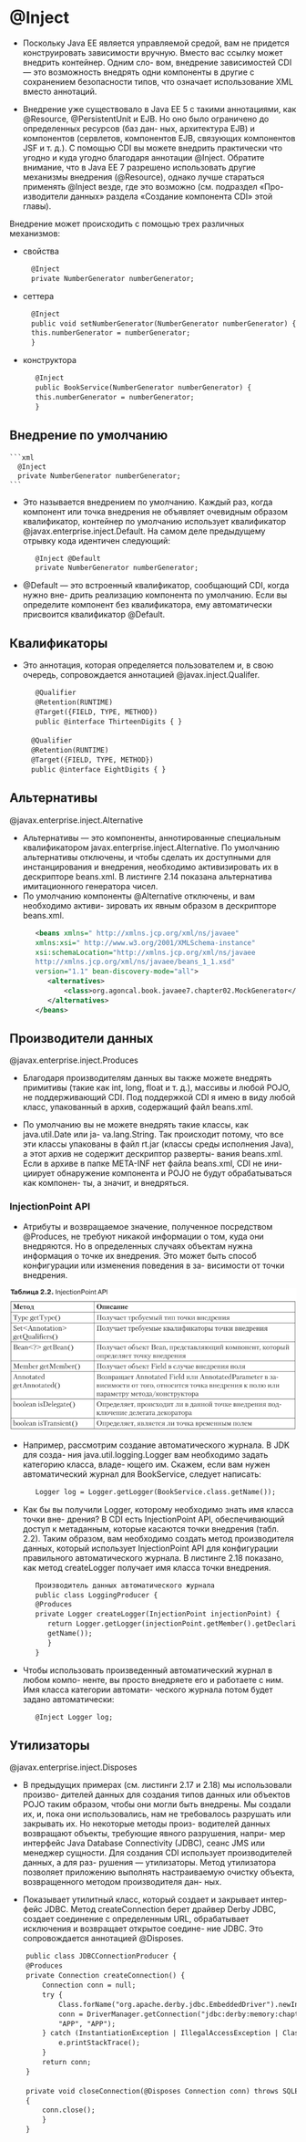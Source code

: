 # @Inject
* Поскольку Java EE является управляемой средой, вам не придется конструировать
зависимости вручную. Вместо вас ссылку может внедрить контейнер. Одним сло-
вом, внедрение зависимостей CDI — это возможность внедрять одни компоненты
в другие с сохранением безопасности типов, что означает использование XML
вместо аннотаций.

* Внедрение уже существовало в Java EE 5 с такими аннотациями, как @Resource,
@PersistentUnit и EJB. Но оно было ограничено до определенных ресурсов (баз дан-
ных, архитектура EJB) и компонентов (сервлетов, компонентов EJB, связующих
компонентов JSF и т. д.). С помощью CDI вы можете внедрить практически что
угодно и куда угодно благодаря аннотации @Inject. Обратите внимание, что в Java
EE 7 разрешено использовать другие механизмы внедрения (@Resource), однако
лучше стараться применять @Inject везде, где это возможно (см. подраздел «Про-
изводители данных» раздела «Создание компонента CDI» этой главы).

Внедрение может происходить с помощью трех различных механизмов: 
* свойства
    ```xml
      @Inject
      private NumberGenerator numberGenerator;
    ```
* сеттера
    ```xml
      @Inject
      public void setNumberGenerator(NumberGenerator numberGenerator) {
      this.numberGenerator = numberGenerator;
      }
    ```
* конструктора
    ```xml
       @Inject
       public BookService(NumberGenerator numberGenerator) {
       this.numberGenerator = numberGenerator;
       }
    ```

## Внедрение по умолчанию
    ```xml
      @Inject
      private NumberGenerator numberGenerator;
    ```
* Это называется внедрением по умолчанию. Каждый раз, когда компонент или
точка внедрения не объявляет очевидным образом квалификатор, контейнер по
умолчанию использует квалификатор @javax.enterprise.inject.Default. На самом
деле предыдущему отрывку кода идентичен следующий:
    ```xml
       @Inject @Default
       private NumberGenerator numberGenerator;
    ```
* @Default — это встроенный квалификатор, сообщающий CDI, когда нужно вне-
дрить реализацию компонента по умолчанию. Если вы определите компонент без
квалификатора, ему автоматически присвоится квалификатор @Default.

## Квалификаторы
* Это аннотация, которая  определяется пользователем и, в свою очередь, 
сопровождается аннотацией @javax.inject.Qualifer.
    ```xml
       @Qualifier
       @Retention(RUNTIME)
       @Target({FIELD, TYPE, METHOD})
       public @interface ThirteenDigits { }
  
      @Qualifier
      @Retention(RUNTIME)
      @Target({FIELD, TYPE, METHOD})
      public @interface EightDigits { }
    ```
## Альтернативы
@javax.enterprise.inject.Alternative
* Альтернативы — это компоненты, аннотированные специальным квалификатором
javax.enterprise.inject.Alternative. По умолчанию альтернативы отключены,
и чтобы сделать их доступными для инстанцирования и внедрения, необходимо
активизировать их в дескрипторе beans.xml. В листинге 2.14 показана альтернатива
имитационного генератора чисел.
* По умолчанию компоненты @Alternative отключены, и вам необходимо активи-
  зировать их явным образом в дескрипторе beans.xml.
    ```xml
       <beans xmlns=" http://xmlns.jcp.org/xml/ns/javaee"
       xmlns:xsi=" http://www.w3.org/2001/XMLSchema-instance"
       xsi:schemaLocation="http://xmlns.jcp.org/xml/ns/javaee
       http://xmlns.jcp.org/xml/ns/javaee/beans_1_1.xsd"
       version="1.1" bean-discovery-mode="all">
          <alternatives>
              <class>org.agoncal.book.javaee7.chapter02.MockGenerator</class>
          </alternatives>
       </beans>
    ```
## Производители данных
@javax.enterprise.inject.Produces
* Благодаря производителям данных вы также можете внедрять примитивы (такие как int, long, float и т. д.),
массивы и любой POJO, не поддерживающий CDI. Под поддержкой CDI я имею
в виду любой класс, упакованный в архив, содержащий файл beans.xml.

* По умолчанию вы не можете внедрять такие классы, как java.util.Date или ja-
va.lang.String. Так происходит потому, что все эти классы упакованы в файл rt.jar
(классы среды исполнения Java), а этот архив не содержит дескриптор разверты-
вания beans.xml. Если в архиве в папке META-INF нет файла beans.xml, CDI не ини-
циирует обнаружение компонента и POJO не будут обрабатываться как компонен-
ты, а значит, и внедряться.

### InjectionPoint API
* Атрибуты и возвращаемое значение, полученное посредством @Produces, 
не требуют никакой информации о том, куда они
внедряются. Но в определенных случаях объектам нужна информация о точке их
внедрения. Это может быть способ конфигурации или изменения поведения в за-
висимости от точки внедрения.

![cdi_package.png](../../img/cdi/injection_point_api.png)

* Например, рассмотрим создание автоматического журнала. В JDK для созда-
ния java.util.logging.Logger вам необходимо задать категорию класса, владе-
ющего им. Скажем, если вам нужен автоматический журнал для BookService,
следует написать:

    ```xml
       Logger log = Logger.getLogger(BookService.class.getName());
    ```

* Как бы вы получили Logger, которому необходимо знать имя класса точки вне-
дрения? В CDI есть InjectionPoint API, обеспечивающий доступ к метаданным,
которые касаются точки внедрения (табл. 2.2). Таким образом, вам необходимо
создать метод производителя данных, который использует InjectionPoint API для
конфигурации правильного автоматического журнала. В листинге 2.18 показано,
как метод createLogger получает имя класса точки внедрения.
    ```xml
       Производитель данных автоматического журнала
       public class LoggingProducer {
       @Produces
       private Logger createLogger(InjectionPoint injectionPoint) {
          return Logger.getLogger(injectionPoint.getMember().getDeclaringClass().
          getName());
          }
       }
    ```
* Чтобы использовать произведенный автоматический журнал в любом компо-
ненте, вы просто внедряете его и работаете с ним. Имя класса категории автомати-
ческого журнала потом будет задано автоматически:
    ```xml
       @Inject Logger log;
    ``` 
## Утилизаторы
@javax.enterprise.inject.Disposes
* В предыдущих примерах (см. листинги 2.17 и 2.18) мы использовали произво-
дителей данных для создания типов данных или объектов POJO таким образом,
чтобы они могли быть внедрены. Мы создали их, и, пока они использовались,
нам не требовалось разрушать или закрывать их. Но некоторые методы произ-
водителей данных возвращают объекты, требующие явного разрушения, напри-
мер интерфейс Java Database Connectivity (JDBC), сеанс JMS или менеджер
сущности. Для создания CDI использует производителей данных, а для раз-
рушения — утилизаторы. Метод утилизатора позволяет приложению выполнять
настраиваемую очистку объекта, возвращенного методом производителя дан-
ных.

* Показывает утилитный класс, который создает и закрывает интер-
фейс JDBC. Метод createConnection берет драйвер Derby JDBC, создает соединение
с определенным URL, обрабатывает исключения и возвращает открытое соедине-
ние JDBC. Это сопровождается аннотацией @Disposes.
```xml
    public class JDBCConnectionProducer {
    @Produces
    private Connection createConnection() {
        Connection conn = null;
        try {
            Class.forName("org.apache.derby.jdbc.EmbeddedDriver").newInstance();
            conn = DriverManager.getConnection("jdbc:derby:memory:chapter02DB",
            "APP", "APP");
        } catch (InstantiationException | IllegalAccessException | ClassNotFoundException) {
            e.printStackTrace();
        }
        return conn;
    }
  
    private void closeConnection(@Disposes Connection conn) throws SQLException
    {
        conn.close();
        }
    }
```